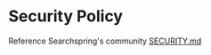 # Security Policy

Reference Searchspring's community [SECURITY.md](https://github.com/searchspring/community/blob/main/SECURITY.md)

